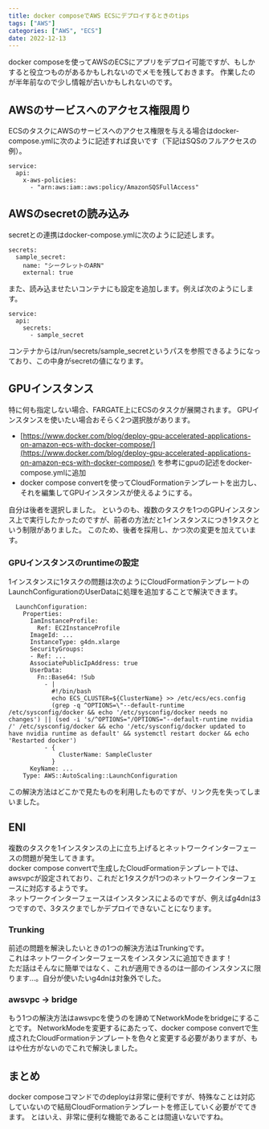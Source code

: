 ```yaml
---
title: docker composeでAWS ECSにデプロイするときのtips
tags: ["AWS"] 
categories: ["AWS", "ECS"] 
date: 2022-12-13
---
```


docker composeを使ってAWSのECSにアプリをデプロイ可能ですが、もしかすると役立つものがあるかもしれないのでメモを残しておきます。
作業したのが半年前なので少し情報が古いかもしれないのです。

## AWSのサービスへのアクセス権限周り
ECSのタスクにAWSのサービスへのアクセス権限を与える場合はdocker-compose.ymlに次のように記述すれば良いです（下記はSQSのフルアクセスの例）。
```
service:
  api: 
    x-aws-policies:
      - "arn:aws:iam::aws:policy/AmazonSQSFullAccess"
```

## AWSのsecretの読み込み
secretとの連携はdocker-compose.ymlに次のように記述します。
```
secrets:
  sample_secret:
    name: "シークレットのARN"
    external: true
```
また、読み込ませたいコンテナにも設定を追加します。例えば次のようにします。
```
service:
  api: 
    secrets:
      - sample_secret
```
コンテナからは/run/secrets/sample_secretというパスを参照できるようになっており、この中身がsecretの値になります。

## GPUインスタンス
特に何も指定しない場合、FARGATE上にECSのタスクが展開されます。
GPUインスタンスを使いたい場合おそらく2つ選択肢があります。
* [https://www.docker.com/blog/deploy-gpu-accelerated-applications-on-amazon-ecs-with-docker-compose/](https://www.docker.com/blog/deploy-gpu-accelerated-applications-on-amazon-ecs-with-docker-compose/) を参考にgpuの記述をdocker-compose.ymlに追加
* docker compose convertを使ってCloudFormationテンプレートを出力し、それを編集してGPUインスタンスが使えるようにする。

自分は後者を選択しました。
というのも、複数のタスクを1つのGPUインスタンス上で実行したかったのですが、前者の方法だと1インスタンスにつき1タスクという制限がありました。
このため、後者を採用し、かつ次の変更を加えています。

### GPUインスタンスのruntimeの設定
1インスタンスに1タスクの問題は次のようにCloudFormationテンプレートのLaunchConfigurationのUserDataに処理を追加することで解決できます。
```
  LaunchConfiguration:
    Properties:
      IamInstanceProfile:
        Ref: EC2InstanceProfile
      ImageId: ...
      InstanceType: g4dn.xlarge
      SecurityGroups:
      - Ref: ...
      AssociatePublicIpAddress: true
      UserData:
        Fn::Base64: !Sub
          - |
            #!/bin/bash
            echo ECS_CLUSTER=${ClusterName} >> /etc/ecs/ecs.config
            (grep -q ^OPTIONS=\"--default-runtime /etc/sysconfig/docker && echo '/etc/sysconfig/docker needs no changes') || (sed -i 's/^OPTIONS="/OPTIONS="--default-runtime nvidia /' /etc/sysconfig/docker && echo '/etc/sysconfig/docker updated to have nvidia runtime as default' && systemctl restart docker && echo 'Restarted docker')
          - {
              ClusterName: SampleCluster
            }
      KeyName: ...
    Type: AWS::AutoScaling::LaunchConfiguration
```

この解決方法はどこかで見たものを利用したものですが、リンク先を失ってしまいました。


## ENI
複数のタスクを1インスタンスの上に立ち上げるとネットワークインターフェースの問題が発生してきます。  
docker compose convertで生成したCloudFormationテンプレートでは、awsvpcが設定されており、これだと1タスクが1つのネットワークインターフェースに対応するようです。  
ネットワークインターフェースはインスタンスによるのですが、例えばg4dnは3つですので、3タスクまでしかデプロイできないことになります。

### Trunking
前述の問題を解決したいときの1つの解決方法はTrunkingです。  
これはネットワークインターフェースをインスタンスに追加できます！  
ただ話はそんなに簡単ではなく、これが適用できるのは一部のインスタンスに限ります…。自分が使いたいg4dnは対象外でした。

### awsvpc -> bridge 
もう1つの解決方法はawsvpcを使うのを諦めてNetworkModeをbridgeにすることです。
NetworkModeを変更するにあたって、docker compose convertで生成されたCloudFormationテンプレートを色々と変更する必要がありますが、もはや仕方がないのでこれで解決しました。

## まとめ
docker composeコマンドでのdeployは非常に便利ですが、特殊なことは対応していないので結局CloudFormationテンプレートを修正していく必要がでてきます。
とはいえ、非常に便利な機能であることは間違いないですね。
